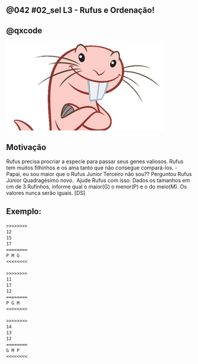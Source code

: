## @042 #02_sel L3 - Rufus e Ordenação!
## @qxcode

![](__capa.jpg)

## Motivação

Rufus precisa procriar a especie para passar seus genes valiosos.
Rufus tem muitos filhinhos e os ama tanto que não consegue compará-los.
\- Papai, eu sou maior que o Rufus Junior Terceiro não sou?? Perguntou Rufus Júnior Quadragésimo novo. 
Ajude Rufus com isso. Dados os tamanhos em cm de 3 Rufinhos, informe qual o maior(G) o menor(P) e o do meio(M). Os valores nunca serão iguais.
\[DS\]

## Exemplo:

```
>>>>>>>>
12
15
17
========
P M G
<<<<<<<<

>>>>>>>>
11
17
12
========
P G M
<<<<<<<<

>>>>>>>>
14
13
12
========
G M P
<<<<<<<<
```

#

<!---

>>>>>>>>
1 
2 
3
========
P M G
<<<<<<<<


>>>>>>>>
1 
4 
3
========
P G M
<<<<<<<<


>>>>>>>>
2 
1 
3
========
M P G
<<<<<<<<


>>>>>>>>
5 
6 
4
========
M G P
<<<<<<<<


>>>>>>>>
9 
2 
5
========
G P M
<<<<<<<<


>>>>>>>>
9 
7 
5
========
G M P
<<<<<<<<

--->
